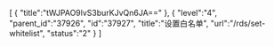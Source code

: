 [
	{
		"title":"tWJPAO9lvS3burKJvQn6JA=="
	},
	{
		"level":"4",
		"parent_id":"37926",
		"id":"37927",
		"title":"设置白名单",
		"url":"/rds/set-whitelist",
		"status":"2"
	}
]